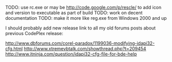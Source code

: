TODO: use rc.exe or may be http://code.google.com/p/rescle/ to add icon and version to executable as part of build
TODO: work on decent documentation
TODO: make it more like reg.exe from Windows 2000 and up

I should probably add new release link to all my old forums posts about previous CodePlex release:

<http://www.dbforums.com/corel-paradox/1199036-modifying-idapi32-cfg.html>
<http://www.xtremevbtalk.com/showthread.php?t=209454>
<http://www.itninja.com/question/idapi32-cfg-file-for-bde-help>
